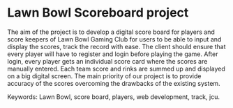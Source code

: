 # Lawn Bowl Scoreboard project

The aim of the project is to develop a digital score board for players and score keepers of Lawn Bowl Gaming Club for users to be able to input and display the scores, track the record with ease. The client should ensure that every player will have to register and login before playing the game. After login, every player gets an individual score card where the scores are manually entered. Each team score and rinks are summed up and displayed on a big digital screen. The main priority of our project is to provide accuracy of the scores overcoming the drawbacks of the existing system.

Keywords: Lawn Bowl, score board, players, web development, track, jcu.
